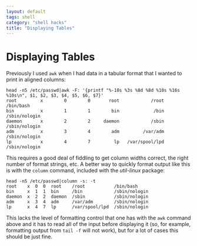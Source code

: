 ```yaml
---
layout: default
tags: shell
category: "shell hacks"
title: "Displaying Tables"
---
```

Displaying Tables
==============================

Previously I used `awk` when I had data in a tabular format that I wanted to print in aligned columns:

    head -n5 /etc/passwd|awk -F: '{printf "%-10s %3s %8d %8d %10s %16s %10s\n", $1, $2, $3, $4, $5, $6, $7}'
    root         x        0        0       root            /root  /bin/bash
    bin          x        1        1        bin             /bin /sbin/nologin
    daemon       x        2        2     daemon            /sbin /sbin/nologin
    adm          x        3        4        adm         /var/adm /sbin/nologin
    lp           x        4        7         lp   /var/spool/lpd /sbin/nologin

This requires a good deal of fiddling to get column widths correct, the
right number of format strings, etc. A better way to quickly format
output like this is with the `column` command, included with the
*util-linux* package:

    head -n5 /etc/passwd|column -s: -t
    root    x  0  0  root    /root           /bin/bash
    bin     x  1  1  bin     /bin            /sbin/nologin
    daemon  x  2  2  daemon  /sbin           /sbin/nologin
    adm     x  3  4  adm     /var/adm        /sbin/nologin
    lp      x  4  7  lp      /var/spool/lpd  /sbin/nologin

This lacks the level of formatting control that one has with the `awk`
command above and it has to read all of the input before displaying it
(so, for example, formatting output from `tail -f` will not work), but
for a lot of cases this should be just fine.
